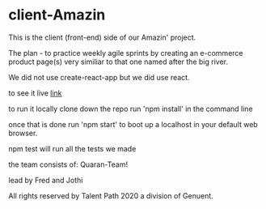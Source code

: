 # client-Amazin

This is the client (front-end) side of our Amazin' project.

The plan - to practice weekly agile sprints by creating an e-commerce product page(s) very similiar to that one named after the big river.

We did not use create-react-app but we did use react.


to see it live
[link](www.here.com)

to run it locally
clone down the repo
run 'npm install' in the command line

once that is done run 'npm start' to boot up a localhost in your default web browser.

npm test will run all the tests we made

the team consists of:
Quaran-Team!

lead by Fred and Jothi

All rights reserved by Talent Path 2020
a division of Genuent.
